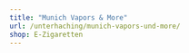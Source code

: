 ```yaml
---
title: "Munich Vapors & More"
url: /unterhaching/munich-vapors-und-more/
shop: E-Zigaretten
---
```

